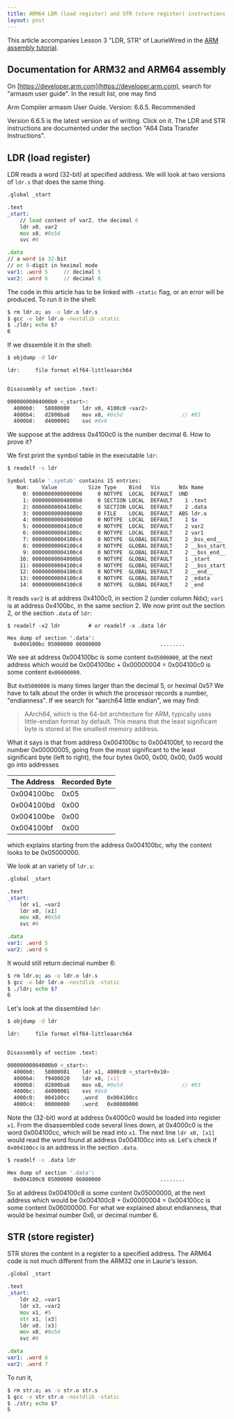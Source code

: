 ```yaml
---
title: ARM64 LDR (load register) and STR (store register) instructions
layout: post
---
```


This article accompanies Lesson 3 "LDR, STR" of LaurieWired in the [ARM assembly tutorial](https://www.youtube.com/playlist?list=PLn_It163He32Ujm-l_czgEBhbJjOUgFhg).

## Documentation for ARM32 and ARM64 assembly
On [https://developer.arm.com](https://developer.arm.com), search for "armasm user guide". In the result list, one may find 

Arm Compiler armasm User Guide. Version: 6.6.5. Recommended

Version 6.6.5 is the latest version as of writing. Click on it. The LDR and STR instructions are documented under the section "A64 Data Transfer Instructions".

## LDR (load register)
LDR reads a word (32-bit) at specified address. We will look at two versions of `ldr.s` that does the same thing.

```asm
.global _start

.text
_start:
    // load content of var2, the decimal 6
    ldr x0, var2
    mov x8, #0x5d
    svc #0

.data
// a word is 32-bit
// or 8-digit in heximal mode
var1: .word 5     // decimal 5
var2: .word 6     // decimal 6
```

The code in this article has to be linked with `-static` flag, or an error will be produced. To run it in the shell:

```sh
$ rm ldr.o; as -o ldr.o ldr.s
$ gcc -o ldr ldr.o -nostdlib -static
$ ./ldr; echo $?
6
```

If we dissemble it in the shell:

```sh
$ objdump -d ldr

ldr:     file format elf64-littleaarch64


Disassembly of section .text:

00000000004000b0 <_start>:
  4000b0:	58080080 	ldr	x0, 4100c0 <var2>
  4000b4:	d2800ba8 	mov	x8, #0x5d                  	// #93
  4000b8:	d4000001 	svc	#0x0
```

We suppose at the address 0x4100c0 is the number decimal 6. How to prove it?

We first print the symbol table in the executable `ldr`:

```sh
$ readelf -s ldr

Symbol table '.symtab' contains 15 entries:
   Num:    Value          Size Type    Bind   Vis      Ndx Name
     0: 0000000000000000     0 NOTYPE  LOCAL  DEFAULT  UND 
     1: 00000000004000b0     0 SECTION LOCAL  DEFAULT    1 .text
     2: 00000000004100bc     0 SECTION LOCAL  DEFAULT    2 .data
     3: 0000000000000000     0 FILE    LOCAL  DEFAULT  ABS ldr.o
     4: 00000000004000b0     0 NOTYPE  LOCAL  DEFAULT    1 $x
     5: 00000000004100c0     0 NOTYPE  LOCAL  DEFAULT    2 var2
     6: 00000000004100bc     0 NOTYPE  LOCAL  DEFAULT    2 var1
     7: 00000000004100c4     0 NOTYPE  GLOBAL DEFAULT    2 _bss_end__
     8: 00000000004100c4     0 NOTYPE  GLOBAL DEFAULT    2 __bss_start__
     9: 00000000004100c4     0 NOTYPE  GLOBAL DEFAULT    2 __bss_end__
    10: 00000000004000b0     0 NOTYPE  GLOBAL DEFAULT    1 _start
    11: 00000000004100c4     0 NOTYPE  GLOBAL DEFAULT    2 __bss_start
    12: 00000000004100c8     0 NOTYPE  GLOBAL DEFAULT    2 __end__
    13: 00000000004100c4     0 NOTYPE  GLOBAL DEFAULT    2 _edata
    14: 00000000004100c8     0 NOTYPE  GLOBAL DEFAULT    2 _end
```

It reads `var2` is at address 0x4100c0, in section 2 (under column Ndx); `var1` is at address 0x4100bc, in the same section 2. We now print out the section 2, or the section `.data` of `ldr`:

```
$ readelf -x2 ldr         # or readelf -x .data ldr

Hex dump of section '.data':
  0x004100bc 05000000 06000000                   ........
```

We see at address 0x004100bc is some content `0x05000000`, at the next address which would be 0x004100bc + 0x00000004 = 0x004100c0 is some content `0x06000000`.

But `0x05000000` is many times larger than the decimal 5, or heximal 0x5? We have to talk about the order in which the processor records a number, "endianness". If we search for "aarch64 little endian", we may find:

> AArch64, which is the 64-bit architecture for ARM, typically uses little-endian format by default. This means that the least significant byte is stored at the smallest memory address.

What it says is that from address 0x004100bc to 0x004100bf, to record the number 0x00000005, going from the most significant to the least significant byte (left to right), the four bytes 0x00, 0x00, 0x00, 0x05 would go into addresses 

| The Address  | Recorded Byte |
| ------- | ------- |
| 0x004100bc | 0x05 |
| 0x004100bd | 0x00 |
| 0x004100be | 0x00 |
| 0x004100bf | 0x00 |

which explains starting from the address 0x004100bc, why the content looks to be 0x05000000.

We look at an variety of `ldr.s`:

```asm
.global _start

.text
_start:
    ldr x1, =var2
    ldr x0, [x1]
    mov x8, #0x5d
    svc #0

.data
var1: .word 5
var2: .word 6
```

It would still return decimal number 6:

```sh
$ rm ldr.o; as -o ldr.o ldr.s
$ gcc -o ldr ldr.o -nostdlib -static
$ ./ldr; echo $?
6
```

Let's look at the dissembled `ldr`:

```sh
$ objdump -d ldr

ldr:     file format elf64-littleaarch64


Disassembly of section .text:

00000000004000b0 <_start>:
  4000b0:	58000081 	ldr	x1, 4000c0 <_start+0x10>
  4000b4:	f9400020 	ldr	x0, [x1]
  4000b8:	d2800ba8 	mov	x8, #0x5d                  	// #93
  4000bc:	d4000001 	svc	#0x0
  4000c0:	004100cc 	.word	0x004100cc
  4000c4:	00000000 	.word	0x00000000
```

Note the (32-bit) word at address 0x4000c0 would be loaded into register `x1`. From the disassembled code several lines down, at 0x4000c0 is the word 0x004100cc, which will be read into `x1`. The next line `ldr x0, [x1]` would read the word found at address 0x004100cc into `x0`. Let's check if `0x004100cc` is an address in the section `.data`.

```sh
$ readelf -x .data ldr

Hex dump of section '.data':
  0x004100c8 05000000 06000000                   ........

```

So at address 0x004100c8 is some content 0x05000000, at the next address which would be 0x004100c8 + 0x00000004 = 0x004100cc is some content 0x06000000. For what we explained about endianness, that would be heximal number 0x6, or decimal number 6.

## STR (store register)
STR stores the content in a register to a specified address. The ARM64 code is not much different from the ARM32 one in Laurie's lesson.

```asm
.global _start

.text
_start:
    ldr x2, =var1
    ldr x3, =var2
    mov x1, #5
    str x1, [x3]
    ldr x0, [x3]
    mov x8, #0x5d
    svc #0

.data
var1: .word 6
var2: .word 7
```

To run it,

```sh
$ rm str.o; as -o str.o str.s
$ gcc -o str str.o -nostdlib -static
$ ./str; echo $?
5
```
